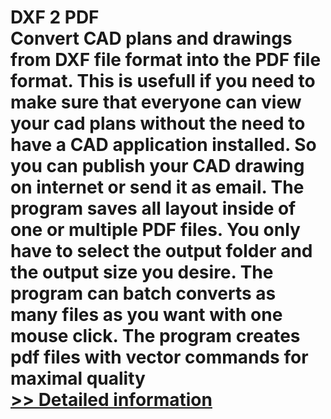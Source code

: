 # DXF 2 PDF<br />Convert CAD plans and drawings from DXF file format into the PDF file format. This is usefull if you need to make sure that everyone can view your cad plans without the need to have a CAD application installed. So you can publish your CAD drawing on internet or send it as email. The program saves all layout inside of one or multiple PDF files. You only have to select the output folder and the output size you desire. The program can batch converts as many files as you want with one mouse click. The program creates pdf files with vector commands for maximal quality<br />[>> Detailed information](https://secure.shareit.com/shareit/product.html?productid=300060430&affiliateid=200057808)